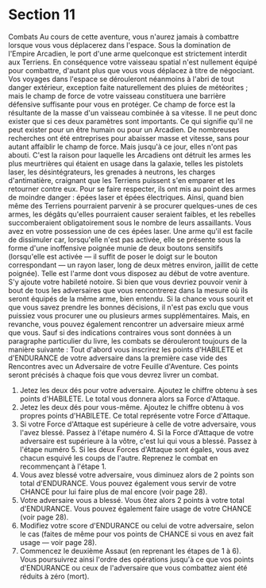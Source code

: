 # Section 11

Combats
Au cours de cette aventure, vous n'aurez jamais à combattre lorsque vous vous déplacerez dans l'espace. Sous la domination de l'Empire Arcadien, le port d'une arme quelconque est strictement interdit aux Terriens. En conséquence votre vaisseau spatial n'est nullement équipé pour combattre, d'autant plus que vous vous déplacez à titre de négociant. Vos voyages dans l'espace se dérouleront néanmoins à l'abri de tout danger extérieur, exception faite naturellement des pluies de météorites ; mais le champ de force de votre vaisseau constituera une barrière défensive suffisante pour vous en protéger.
Ce champ de force est la résultante de la masse d'un vaisseau combinée à sa vitesse. Il ne peut donc exister que si ces deux paramètres sont importants. Ce qui signifie qu'il ne peut exister pour un être humain ou pour un Arcadien. De nombreuses recherches ont été entreprises pour abaisser masse et vitesse, sans pour autant affaiblir le champ de force. Mais jusqu'à ce jour, elles n'ont pas abouti.
C'est la raison pour laquelle les Arcadiens ont détruit les armes les plus meurtrières qui étaient en usage dans la galaxie, telles les pistolets laser, les désintégrateurs, les grenades à neutrons, les charges d'antimatière, craignant que les Terriens puissent s'en emparer et les retourner contre eux. Pour se faire respecter, ils ont mis au point des armes de moindre danger : épées laser et épées électriques.
Ainsi, quand bien même des Terriens pourraient parvenir à se procurer quelques-unes de ces
armes, les dégâts qu'elles pourraient causer seraient faibles, et les rebelles succomberaient obligatoirement sous le nombre de leurs assaillants.
Vous avez en votre possession une de ces épées laser.
Une arme qu'il est facile de dissimuler car, lorsqu'elle n'est pas activée, elle se présente sous la forme d'une inoffensive poignée munie de deux boutons sensitifs (lorsqu'elle est activée — il suffit de poser le doigt sur le bouton correspondant — un rayon laser, long de deux mètres environ, jaillit de cette poignée).
Telle est l'arme dont vous disposez au début de votre aventure.
S'y ajoute votre habileté notoire. Si bien que vous devriez pouvoir venir à bout de tous les adversaires que vous rencontrerez dans la mesure où ils seront équipés de la même arme, bien entendu.
Si la chance vous sourit et que vous savez prendre les bonnes décisions, il n'est pas exclu que vous puissiez vous procurer une ou plusieurs armes supplémentaires. Mais, en revanche, vous pouvez également rencontrer un adversaire mieux armé que vous.
Sauf si des indications contraires vous sont données à un paragraphe particulier du livre, les combats se dérouleront toujours de la manière suivante :
Tout d'abord vous inscrirez les points d'HABlLETE et d'ENDURANCE de votre adversaire dans la première case vide des Rencontres avec un Adversaire de votre Feuille d'Aventure. Ces points seront précisés à chaque fois que vous devrez livrer un combat.
1. Jetez les deux dés pour votre adversaire. Ajoutez le chiffre obtenu à ses points d'HABlLETE. Le total vous donnera alors sa Force d'Attaque.
2. Jetez les deux dés pour vous-même. Ajoutez le chiffre obtenu à vos propres points d'HABlLETE. Ce total représente votre Force d'Attaque.
3. Si votre Force d'Attaque est supérieure à celle de votre adversaire, vous l'avez blessé. Passez à l'étape numéro 4.
Si la Force d'Attaque de votre adversaire est supérieure à la vôtre, c'est lui qui vous a blessé. Passez à l'étape numéro 5.
Si les deux Forces d'Attaque sont égales, vous avez chacun esquivé les
coups de l'autre. Reprenez le combat en recommençant à l'étape 1.
4. Vous avez blessé votre adversaire, vous diminuez alors de 2 points son total d'ENDURANCE. Vous pouvez également vous servir de votre CHANCE pour lui faire plus de mal encore (voir page 28).
5. Votre adversaire vous a blessé. Vous ôtez alors 2 points à votre total d'ENDURANCE. Vous pouvez également faire usage de votre CHANCE (voir page 28).
6. Modifiez votre score d'ENDURANCE ou celui de votre adversaire, selon le cas (faites de même pour vos points de CHANCE si vous en avez fait usage — voir page 28).
7. Commencez le deuxième Assaut (en reprenant les étapes de 1 à 6). Vous poursuivrez ainsi l'ordre des opérations jusqu'à ce que vos points d'ENDURANCE ou ceux de l'adversaire que vous combattez aient été réduits à zéro (mort).